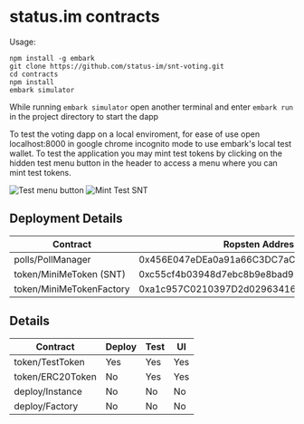 # status.im contracts

Usage: 
 ```
 npm install -g embark
 git clone https://github.com/status-im/snt-voting.git
 cd contracts
 npm install
 embark simulator
 ```
 While running `embark simulator` open another terminal and enter `embark run` in the project directory to start the dapp
 
To test the voting dapp on a local enviroment, for ease of use open localhost:8000 in google chrome incognito mode to use embark's local test wallet. To test the application you may mint test tokens by clicking on the hidden test menu button in the header to access a menu where you can mint test tokens. 

![Test menu button](https://user-images.githubusercontent.com/7915365/45599938-6f911680-b9ec-11e8-85cd-e7d06156254f.png)
![Mint Test SNT](https://user-images.githubusercontent.com/7915365/45599951-c39bfb00-b9ec-11e8-8236-a466e8ebb591.png)


## Deployment Details
| Contract                 | Ropsten Address                            | Mainnet Address                            |
| -------------------------|------------------------------------------- | ------------------------------------------ |
| polls/PollManager        | 0x456E047eDEa0a91a66C3DC7aCc0B1424d80cf8a6 | 0x0e222932911b9a558104b4b4b2f330398561436f |
| token/MiniMeToken (SNT)  | 0xc55cf4b03948d7ebc8b9e8bad92643703811d162 | 0x744d70fdbe2ba4cf95131626614a1763df805b9e |
| token/MiniMeTokenFactory | 0xa1c957C0210397D2d0296341627B74411756d476 | 0xa1c957C0210397D2d0296341627B74411756d476 |


## Details
| Contract                               | Deploy | Test | UI  |
| -------------------------------------- | ------ | ---- | --- |
| token/TestToken                        | Yes    | Yes  | Yes |
| token/ERC20Token                       | No     | Yes  | Yes |
| deploy/Instance                        | No     | No   | No  |
| deploy/Factory                         | No     | No   | No  |
